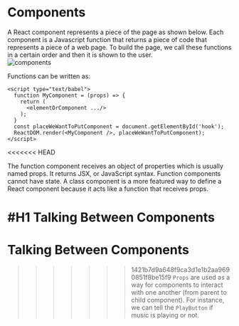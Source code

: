 # Components
A React component represents a piece of the page as shown below. Each component is a Javascript function that returns a piece of code that represents a piece of a web page. To build the page, we call these functions in a certain order and then it is shown to the user.  
![components](https://user-images.githubusercontent.com/35832643/41438251-837689ec-6fdb-11e8-8752-b5fb2344fc24.png)

Functions can be written as:
```
<script type="text/babel">
  function MyComponent = (props) => {
    return (
      <elementOrComponent .../>
    );
  }
  const placeWeWantToPutComponent = document.getElementById('hook');
  ReactDOM.render(<MyComponent />, placeWeWantToPutComponent);
</script>

```
<<<<<<< HEAD

The function component receives an object of properties which is usually named props. It returns JSX, or JavaScript syntax. Function components cannot have state. A class component is a more featured way to define a React component because it acts like a function that receives props.


#H1 Talking Between Components
=======
# Talking Between Components
>>>>>>> 1421b7d9a648f9ca3d1e1b2aa9690851f8be15f9
`Props` are used as a way for components to interact with one another (from parent to child component). For instance, we can tell the `PlayButton` if music is playing or not.  
